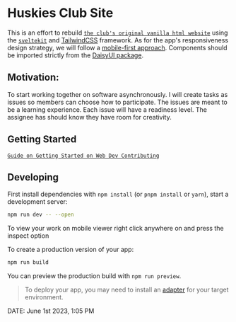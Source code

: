 # Huskies Club Site

This is an effort to rebuild [`the club's original vanilla html website`](https://github.com/HuskiesComputerClub/Huskies-Website) using the [`sveltekit`](https://kit.svelte.dev/docs/introduction) and [TailwindCSS](https://tailwindcss.com) framework. As for the app's responsiveness design strategy, we will follow a [mobile-first approach](https://tailwindcss.com/docs/responsive-design#working-mobile-first). Components should be imported strictly from the [DaisyUI package](https://daisyui.com).

## Motivation:
To start working together on software asynchronously. I will create tasks as issues so members can choose how to participate. The issues are meant to be a learning experience. Each issue will have a readiness level. The assignee has should know they have room for creativity. 

## Getting Started 
[`Guide on Getting Started on Web Dev Contributing`](https://www.notion.so/milliongrad/Club-Getting-started-on-Web-Dev-Tutorial-a31bf375340f47789fb6e4a6dfb46191?pvs=4)
## Developing

First install dependencies with `npm install` (or `pnpm install` or `yarn`), start a development server:

```bash
npm run dev -- --open
```
To view your work on mobile viewer right click anywhere on and press the inspect option

To create a production version of your app:

```bash
npm run build
```

You can preview the production build with `npm run preview`.

> To deploy your app, you may need to install an [adapter](https://kit.svelte.dev/docs/adapters) for your target environment.

DATE: June 1st 2023, 1:05 PM
